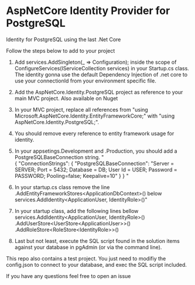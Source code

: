 # AspNetCore Identity Provider for PostgreSQL

Identity for PostgreSQL using the last .Net Core

Follow the steps below to add to your project

1. Add services.AddSingleton(_ => Configuration); inside the scope of ConfigureServices(IServiceCollection services) in your Startup.cs class. The identity gonna use the default Dependency Injection of .net core to use your connectionId from your environment specific file.

2. Add the AspNetCore.Identity.PostgreSQL project as reference to your main MVC project. Also available on Nuget

3. In your MVC project, replace all references from "using Microsoft.AspNetCore.Identity.EntityFrameworkCore;" with "using AspNetCore.Identity.PostgreSQL;".

4. You should remove every reference to entity framework usage for identity.

5. In your appsetings.Development and .Production, you should add a PostgreSQLBaseConnection string.
   "  
   {
  "ConnectionStrings": {
    "PostgreSQLBaseConnection": "Server = SERVER; Port = 5432; Database = DB; User Id = USER; Password = PASSWORD; Pooling=false; Keepalive=10"
  }
}
"  

6. In your startup.cs class remove the line   
   .AddEntityFrameworkStores\<ApplicationDbContext\>() 
   below  
   services.AddIdentity\<ApplicationUser, IdentityRole\>()"

7. In your startup class, add the following lines bellow services.AddIdentity\<ApplicationUser, IdentityRole\>()  
   .AddUserStore\<UserStore\<ApplicationUser\>\>()  
   .AddRoleStore\<RoleStore\<IdentityRole\>\>()

8. Last but not least, execute the SQL script found in the solution items against your database in pgAdmin (or via the command line).


This repo also contains a test project. You just need to modifiy the config.json to connect to your database, and exec the SQL script included.

If you have any questions feel free to open an issue

